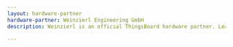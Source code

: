```yaml
---
layout: hardware-partner
hardware-partner: Weinzierl Engineering GmbH
description: Weinzierl is an official ThingsBoard hardware partner. Learn about Weinzierl products, supported use cases, and integration guides with the ThingsBoard IoT platform.

---
```





